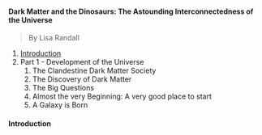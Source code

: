 #### Dark Matter and the Dinosaurs: The Astounding Interconnectedness of the Universe
> By Lisa Randall

1. [Introduction](#introduction)
2. Part 1 - Development of the Universe
    1. The Clandestine Dark Matter Society
    2. The Discovery of Dark Matter
    3. The Big Questions
    4. Almost the very Beginning: A very good place to start
    5. A Galaxy is Born

#### Introduction
